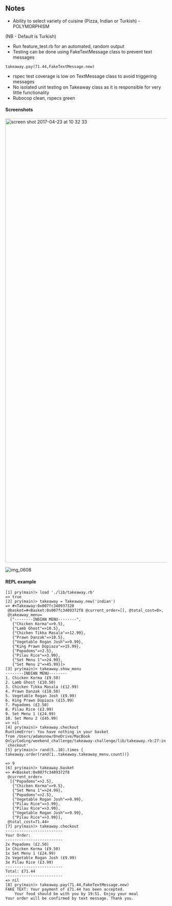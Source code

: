 ## Notes
* Ability to select variety of cuisine (Pizza, Indian or Turkish) - POLYMORPHISM

(NB - Default is Turkish)
* Run feature_test.rb for an automated, random output
* Testing can be done using FakeTextMessage class to prevent text messages
```
takeaway.pay(71.44,FakeTextMessage.new)
```
* rspec test coverage is low on TextMessage class to avoid triggering messages
* No isolated unit testing on Takeaway class as it is responsible for very little functionality
* Rubocop clean, rspecs green

#### Screenshots

<img width="1382" alt="screen shot 2017-04-23 at 10 32 33" src="https://cloud.githubusercontent.com/assets/24992029/25312448/f8dc0dba-2810-11e7-9b23-7b8c089858d8.png">

![img_0608](https://cloud.githubusercontent.com/assets/24992029/25312450/fa1d7ace-2810-11e7-837c-5de7cf838f11.PNG)

#### REPL example

```
[1] pry(main)> load './lib/takeaway.rb'
=> true
[2] pry(main)> takeaway = Takeaway.new('indian')
=> #<Takeaway:0x007fc340937320
 @basket=#<Basket:0x007fc3409372f8 @current_order=[], @total_cost=0>,
 @takeaway_menu=
  ["--------INDIAN MENU--------",
   {"Chicken Korma"=>9.5},
   {"Lamb Ghost"=>10.5},
   {"Chicken Tikka Masala"=>12.99},
   {"Prawn Danzak"=>10.5},
   {"Vegetable Rogan Josh"=>9.99},
   {"King Prawn Dopiaza"=>15.99},
   {"Popadoms"=>2.5},
   {"Pilau Rice"=>3.99},
   {"Set Menu 1"=>24.99},
   {"Set Menu 2"=>45.99}]>
[3] pry(main)> takeaway.show_menu
--------INDIAN MENU--------
1. Chicken Korma (£9.50)
2. Lamb Ghost (£10.50)
3. Chicken Tikka Masala (£12.99)
4. Prawn Danzak (£10.50)
5. Vegetable Rogan Josh (£9.99)
6. King Prawn Dopiaza (£15.99)
7. Popadoms (£2.50)
8. Pilau Rice (£3.99)
9. Set Menu 1 (£24.99)
10. Set Menu 2 (£45.99)
=> nil
[4] pry(main)> takeaway.checkout
RuntimeError: You have nothing in your basket
from /Users/adamsnow/OneDrive/MacBook Only/Coding/weekend_challenge/takeaway-challenge/lib/takeaway.rb:27:in `checkout'
[5] pry(main)> rand(5..10).times { takeaway.order(rand(1..takeaway.takeaway_menu.count))}

=> 9
[6] pry(main)> takeaway.basket
=> #<Basket:0x007fc3409372f8
 @current_order=
  [{"Popadoms"=>2.5},
   {"Chicken Korma"=>9.5},
   {"Set Menu 1"=>24.99},
   {"Popadoms"=>2.5},
   {"Vegetable Rogan Josh"=>9.99},
   {"Pilau Rice"=>3.99},
   {"Pilau Rice"=>3.99},
   {"Vegetable Rogan Josh"=>9.99},
   {"Pilau Rice"=>3.99}],
 @total_cost=71.44>
[7] pry(main)> takeaway.checkout
-------------------------
Your Order:
-------------------------
2x Popadoms (£2.50)
1x Chicken Korma (£9.50)
1x Set Menu 1 (£24.99)
2x Vegetable Rogan Josh (£9.99)
3x Pilau Rice (£3.99)
-------------------------
Total: £71.44
-------------------------
=> nil
[8] pry(main)> takeaway.pay(71.44,FakeTextMessage.new)
FAKE TEXT: Your payment of £71.44 has been accepted.
    Your food should be with you by 19:51. Enjoy your meal
Your order will be confirmed by text message. Thank you.
```
